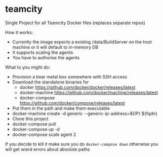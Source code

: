 # teamcity
Single Project for all Teamcity Docker files (replaces separate repos)

How it works:

 * Currently the image expects a existing /data/BuildServer on the host machine or it will default to in-memory DB
 * It supports scaling the agents
 * You have to authorise the agents

What to you might do:

* Provision a bear metal box somewhere with SSH access 
* Download the standalone binaries for 
  * docker https://github.com/docker/docker/releases/latest
  * docker-machine https://github.com/docker/machine/releases/latest
  * docker-compose https://github.com/docker/compose/releases/latest
* Put them in the path and make them executable
* docker-machine create -d generic --generic-ip-address=${IP} ${fqdn}
* Clone this project
* docker-compose pull
* docker-compose up -d
* docker-compose scale agent 2

If you decide to kill it make sure you do `docker-compose down` otherwise you will get wierd errors about absolute paths 








